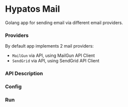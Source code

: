 # Hypatos Mail

Golang app for sending email via different email providers.

### Providers

By default app implements 2 mail providers:
 - `MailGun` via API, using MailGun API Client
 - `SendGrid` via API, using SendGrid API Client

### API Description

### Config
### Run

